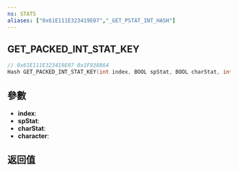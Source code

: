 ```yaml
---
ns: STATS
aliases: ["0x61E111E323419E07","_GET_PSTAT_INT_HASH"]
---
```

## GET_PACKED_INT_STAT_KEY

```c
// 0x61E111E323419E07 0x1F938864
Hash GET_PACKED_INT_STAT_KEY(int index, BOOL spStat, BOOL charStat, int character);
```


## 參數
* **index**: 
* **spStat**: 
* **charStat**: 
* **character**: 

## 返回值
